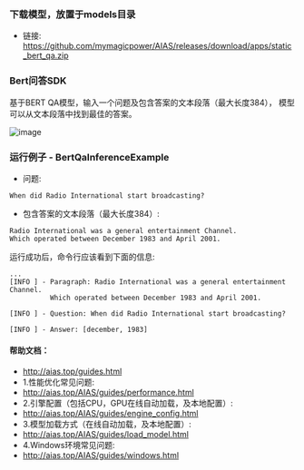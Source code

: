 
### 下载模型，放置于models目录
- 链接: https://github.com/mymagicpower/AIAS/releases/download/apps/static_bert_qa.zip

### Bert问答SDK
基于BERT QA模型，输入一个问题及包含答案的文本段落（最大长度384），
模型可以从文本段落中找到最佳的答案。

![image](https://aias-home.oss-cn-beijing.aliyuncs.com/AIAS/nlp_sdks/bertQA.png)

### 运行例子 - BertQaInferenceExample
- 问题: 
```text
When did Radio International start broadcasting?
```

- 包含答案的文本段落（最大长度384）:
```text
Radio International was a general entertainment Channel.
Which operated between December 1983 and April 2001.
```

运行成功后，命令行应该看到下面的信息:
```text
...
[INFO ] - Paragraph: Radio International was a general entertainment Channel.
          Which operated between December 1983 and April 2001.
          
[INFO ] - Question: When did Radio International start broadcasting?

[INFO ] - Answer: [december, 1983]

```


#### 帮助文档：
- http://aias.top/guides.html
- 1.性能优化常见问题:
- http://aias.top/AIAS/guides/performance.html
- 2.引擎配置（包括CPU，GPU在线自动加载，及本地配置）:
- http://aias.top/AIAS/guides/engine_config.html
- 3.模型加载方式（在线自动加载，及本地配置）:
- http://aias.top/AIAS/guides/load_model.html
- 4.Windows环境常见问题:
- http://aias.top/AIAS/guides/windows.html